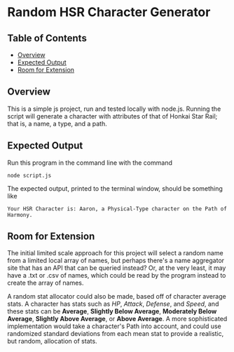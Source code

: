 # Random HSR Character Generator

## Table of Contents

- [Overview](#overview)
- [Expected Output](#expected-output)
- [Room for Extension](#room-for-extension)

## Overview

This is a simple js project, run and tested locally with node.js.  Running 
the script will generate a character with attributes of that of Honkai 
Star Rail; that is, a name, a type, and a path.

## Expected Output

Run this program in the command line with the command 

    node script.js  

The expected output, printed to the terminal window, should be something 
like

    Your HSR Character is: Aaron, a Physical-Type character on the Path of Harmony.

## Room for Extension

The initial limited scale approach for this project will select a random 
name from a limited local array of names, but perhaps there's a name 
aggregator site that has an API that can be queried instead?  Or, at the 
very least, it may have a .txt or .csv of names, which could be read by 
the program instead to create the array of names.

A random stat allocator could also be made, based off of character average 
stats.  A character has stats such as *HP*, *Attack*, *Defense*, and 
*Speed*, and these stats can be **Average**, **Slightly Below Average**, 
**Moderately Below Average**, **Slightly Above Average**, or **Above 
Average**.  A more sophisticated implementation would take a character's 
Path into account, and could use randomized standard deviations from each 
mean stat to provide a realistic, but random, allocation of stats.